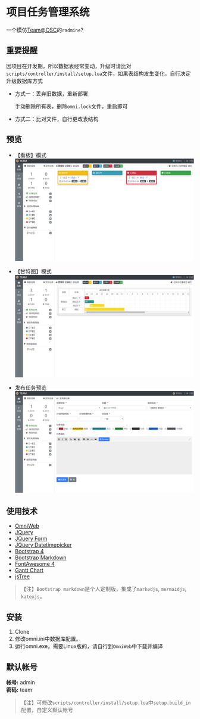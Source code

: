 # 项目任务管理系统

一个模仿[Team@OSC](https://team.oschina.net)的`radmine`?

## 重要提醒

因项目在开发期，所以数据表经常变动，升级时请比对`scripts/controller/install/setup.lua`文件，如果表结构发生变化，自行决定升级数据库方式

* 方式一：丢弃旧数据，重新部署  

    手动删除所有表，删除`omni.lock`文件，重启即可

* 方式二：比对文件，自行更改表结构

## 预览

* 【看板】模式
![Tasks](/preview/preview.png)

* 【甘特图】模式
![Gantt](/preview/gantt.png)

* 发布任务预览
![Publish](/preview/publish.png)

## 使用技术

* [OmniWeb](https://gitee.com/love_linger/OmniWeb.git)
* [JQuery](https://jquery.com)
* [JQuery Form](http://plugins.jquery.com/form/)
* [JQuery Datetimepicker](https://github.com/xdan/datetimepicker)
* [Bootstrap 4](http://getbootstrap.com/)
* [Bootstrap Markdown](https://github.com/toopay/bootstrap-markdown)
* [FontAwesome 4](http://www.fontawesome.com.cn/)
* [Gantt Chart](https://github.com/982964399/jQuery-ganttView)
* [jsTree](https://www.jstree.com)

> 【注】`Bootstrap markdown`是个人定制版，集成了`markedjs`, `mermaidjs`, `katexjs`。

## 安装

1. Clone
2. 修改omni.ini中数据库配置。
3. 运行omni.exe。需要Linux版的，请自行到`OmniWeb`中下载并编译

## 默认帐号

**帐号:** admin  
**密码:** team

>【注】可修改`scripts/controller/install/setup.lua`中`setup.build_in`配置，自定义默认帐号